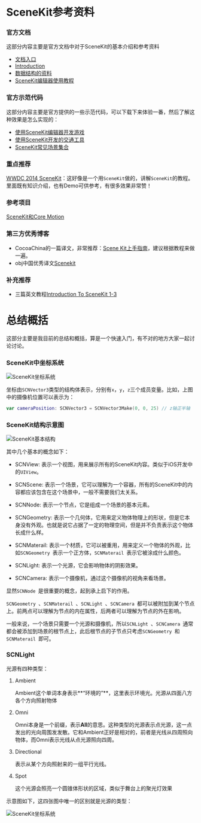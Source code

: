 # SceneKit参考资料

### 官方文档

这部分内容主要是官方文档中对于SceneKit的基本介绍和参考资料

* [文档入口](https://developer.apple.com/scenekit/)
* [Introduction](https://developer.apple.com/library/ios/documentation/SceneKit/Reference/SceneKit_Framework/)
*  [数据结构的资料](https://developer.apple.com/library/ios/documentation/SceneKit/Reference/SceneKit_DataTypes/)
*  [SceneKit编辑器使用教程](https://developer.apple.com/library/ios/recipes/xcode_help-scene_kit_editor/)

### 官方示范代码

这部分内容主要是官方提供的一些示范代码，可以下载下来体验一番，然后了解这种效果是怎么实现的：

* [使用SceneKit编辑器开发游戏](https://developer.apple.com/library/ios/samplecode/Fox/Introduction/Intro.html)
* [使用SceneKit开发的交通工具](https://developer.apple.com/library/ios/samplecode/SceneKitVehicle/Introduction/Intro.html)
* [SceneKit常见场景集合](https://developer.apple.com/library/ios/samplecode/SceneKitReel/Introduction/Intro.html)

### 重点推荐

[WWDC 2014 SceneKit](https://developer.apple.com/library/mac/samplecode/SceneKitWWDC2014/Introduction/Intro.html#//apple_ref/doc/uid/TP40014551-Intro-DontLinkElementID_2)：这好像是一个用`SceneKit`做的，讲解`SceneKit`的教程。里面既有知识介绍，也有Demo可供参考，有很多效果非常赞！

### 参考项目

[SceneKit和Core Motion](https://github.com/hydrixos/scenekit-marble-demo)

### 第三方优秀博客

* CocoaChina的一篇译文，非常推荐：[Scene Kit上手指南](http://www.cocoachina.com/ios/20141113/10205.html)，建议根据教程来做一遍。
* obj中国优秀译文[Scenekit](http://objccn.io/issue-18-3/)

### 补充推荐
* 三篇英文教程[Introduction To SceneKit 1-3](https://www.weheartswift.com/?s=Scenekit)

# 总结概括

这部分主要是我目前的总结和概括，算是一个快速入门，有不对的地方大家一起讨论讨论。

### SceneKit中坐标系统

![SceneKit坐标系统](http://7xonij.com1.z0.glb.clouddn.com/appcontest/3d_coordinate_system.png)

坐标由`SCNVector3`类型的结构体表示，分别有`x`，`y`，`z`三个成员变量。比如，上图中的摄像机位置可以表示为：

```swift
var cameraPosition: SCNVector3 = SCNVector3Make(0, 0, 25) // z轴正半轴
```

### SceneKit结构示意图

![SceneKit基本结构](http://7xonij.com1.z0.glb.clouddn.com/appcontest/SceneKitHierarchy.png)

其中几个基本的概念如下：

* SCNView: 表示一个视图，用来展示所有的SceneKit内容。类似于iOS开发中的`UIView`。

* SCNScene: 表示一个场景，它可以理解为一个容器，所有的SceneKit中的内容都应该包含在这个场景中，一般不需要我们太关系。

* SCNNode: 表示一个节点，它是组成一个场景的基本元素。

* SCNGeometry: 表示一个几何体，它用来定义物体物理上的形状，但是它本身没有外观。也就是说它占据了一定的物理空间，但是并不负责表示这个物体长成什么样。

* SCNMaterail: 表示一个材质，它可以被重用，用来定义一个物体的外观，比如`SCNGeometry `表示一个正方体，`SCNMaterail `表示它被涂成什么颜色。

* SCNLight: 表示一个光源，它会影响物体的阴影效果。

* SCNCamera: 表示一个摄像机，通过这个摄像机的视角来看场景。

显然`SCNNode `是很重要的概念，起到承上启下的作用。

`SCNGeometry `、`SCNMaterail `、`SCNLight `、`SCNCamera `都可以被附加到某个节点上。前两点可以理解为节点的内在属性，后两者可以理解为节点的外在影响。

一般来说，一个场景只需要一个光源和摄像机，所以`SCNLight `、`SCNCamera `通常都会被添加到场景的根节点上，此后根节点的子节点只考虑`SCNGeometry `和`SCNMaterail `即可。

### SCNLight

光源有四种类型：

1. Ambient

	Ambient这个单词本身表示**“环境的”**，这里表示环境光。光源从四面八方各个方向照射物体
	
2. Omni

	Omni本身是一个前缀，表示**All**的意思。这种类型的光源表示点光源，这一点发出的光向周围发发散。它和Ambient正好是相对的，前者是光线从四周照向物体，而Omni表示光线从点光源照向四周。
	
3. Directional
	
	表示从某个方向照射来的一组平行光线。

4. Spot
	
	这个光源会照亮一个圆锥体形状的区域，类似于舞台上的聚光灯效果
	
示意图如下，这四张图中唯一的区别就是光源的类型：

![SceneKit坐标系统](http://7xonij.com1.z0.glb.clouddn.com/appcontest/lights_type.png)